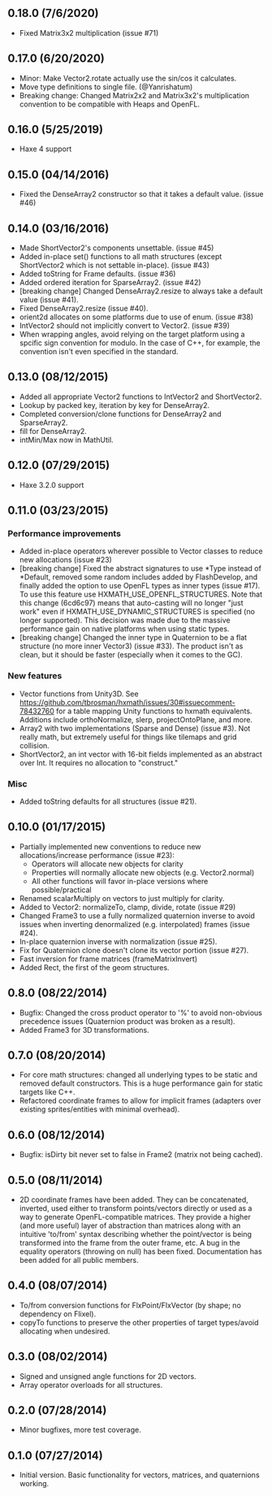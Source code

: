 ## 0.18.0 (7/6/2020)
* Fixed Matrix3x2 multiplication (issue #71)

## 0.17.0 (6/20/2020)
* Minor: Make Vector2.rotate actually use the sin/cos it calculates.
* Move type definitions to single file. (@Yanrishatum)
* Breaking change: Changed Matrix2x2 and Matrix3x2's multiplication convention to be compatible with Heaps and OpenFL.

## 0.16.0 (5/25/2019)
* Haxe 4 support

## 0.15.0 (04/14/2016)
* Fixed the DenseArray2 constructor so that it takes a default value. (issue #46)

## 0.14.0 (03/16/2016)
* Made ShortVector2's components unsettable. (issue #45)
* Added in-place set() functions to all math structures (except ShortVector2 which is not settable in-place). (issue #43)
* Added toString for Frame defaults. (issue #36)
* Added ordered iteration for SparseArray2. (issue #42)
* [breaking change] Changed DenseArray2.resize to always take a default value (issue #41).
* Fixed DenseArray2.resize (issue #40).
* orient2d allocates on some platforms due to use of enum. (issue #38)
* IntVector2 should not implicitly convert to Vector2. (issue #39)
* When wrapping angles, avoid relying on the target platform using a spcific sign convention for modulo. In the case of C++, for example, the convention isn't even specified in the standard.

## 0.13.0 (08/12/2015)
* Added all appropriate Vector2 functions to IntVector2 and ShortVector2.
* Lookup by packed key, iteration by key for DenseArray2.
* Completed conversion/clone functions for DenseArray2 and SparseArray2.
* fill for DenseArray2.
* intMin/Max now in MathUtil.

## 0.12.0 (07/29/2015)
* Haxe 3.2.0 support

## 0.11.0 (03/23/2015)
### Performance improvements
* Added in-place operators wherever possible to Vector classes to reduce new allocations (issue #23)
* [breaking change] Fixed the abstract signatures to use *Type instead of *Default, removed some random includes added by FlashDevelop, and finally added the option to use OpenFL types as inner types (issue #17). To use this feature use HXMATH_USE_OPENFL_STRUCTURES. Note that this change (6cd6c97) means that auto-casting will no longer "just work" even if HXMATH_USE_DYNAMIC_STRUCTURES is specified (no longer supported). This decision was made due to the massive performance gain on native platforms when using static types.
* [breaking change] Changed the inner type in Quaternion to be a flat structure (no more inner Vector3) (issue #33). The product isn't as clean, but it should be faster (especially when it comes to the GC).

### New features
* Vector functions from Unity3D. See https://github.com/tbrosman/hxmath/issues/30#issuecomment-78432760 for a table mapping Unity functions to hxmath equivalents. Additions include orthoNormalize, slerp, projectOntoPlane, and more.
* Array2 with two implementations (Sparse and Dense) (issue #3). Not really math, but extremely useful for things like tilemaps and grid collision.
* ShortVector2, an int vector with 16-bit fields implemented as an abstract over Int. It requires no allocation to "construct."

### Misc
* Added toString defaults for all structures (issue #21).

## 0.10.0 (01/17/2015)
* Partially implemented new conventions to reduce new allocations/increase performance (issue #23):
  * Operators will allocate new objects for clarity
  * Properties will normally allocate new objects (e.g. Vector2.normal)
  * All other functions will favor in-place versions where possible/practical
* Renamed scalarMultiply on vectors to just multiply for clarity.
* Added to Vector2: normalizeTo, clamp, divide, rotate (issue #29)
* Changed Frame3 to use a fully normalized quaternion inverse to avoid issues when inverting denormalized (e.g. interpolated) frames (issue #24).
* In-place quaternion inverse with normalization (issue #25).
* Fix for Quaternion clone doesn't clone its vector portion (issue #27).
* Fast inversion for frame matrices (frameMatrixInvert)
* Added Rect, the first of the geom structures.

## 0.8.0 (08/22/2014)
* Bugfix: Changed the cross product operator to '%' to avoid non-obvious precedence issues (Quaternion product was broken as a result).
* Added Frame3 for 3D transformations.

## 0.7.0 (08/20/2014)
* For core math structures: changed all underlying types to be static and removed default constructors. This is a huge performance gain for static targets like C++.
* Refactored coordinate frames to allow for implicit frames (adapters over existing sprites/entities with minimal overhead).

## 0.6.0 (08/12/2014)
* Bugfix: isDirty bit never set to false in Frame2 (matrix not being cached).

## 0.5.0 (08/11/2014)
* 2D coordinate frames have been added. They can be concatenated, inverted, used either to transform points/vectors directly or used as a way to generate OpenFL-compatible matrices. They provide a higher (and more useful) layer of abstraction than matrices along with an intuitive 'to/from' syntax describing whether the point/vector is being transformed into the frame from the outer frame, etc. A bug in the equality operators (throwing on null) has been fixed. Documentation has been added for all public members.

## 0.4.0 (08/07/2014)
* To/from conversion functions for FlxPoint/FlxVector (by shape; no dependency on Flixel).
* copyTo functions to preserve the other properties of target types/avoid allocating when undesired.

## 0.3.0 (08/02/2014)
* Signed and unsigned angle functions for 2D vectors.
* Array operator overloads for all structures.

## 0.2.0 (07/28/2014)
* Minor bugfixes, more test coverage.

## 0.1.0 (07/27/2014)
* Initial version. Basic functionality for vectors, matrices, and quaternions working.